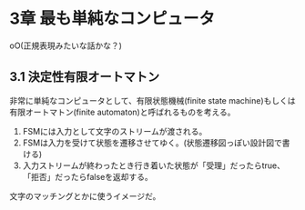3章 最も単純なコンピュータ
=================================

oO(正規表現みたいな話かな？)

3.1 決定性有限オートマトン
---------------------------------

非常に単純なコンピュータとして、有限状態機械(finite state machine)もしくは有限オートマトン(finite automaton)と呼ばれるものを考える。

1. FSMには入力として文字のストリームが渡される。
2. FSMは入力を受けて状態を遷移させてゆく。(状態遷移図っぽい設計図で書ける)
3. 入力ストリームが終わったとき行き着いた状態が「受理」だったらtrue、「拒否」だったらfalseを返却する。

文字のマッチングとかに使うイメージだ。
